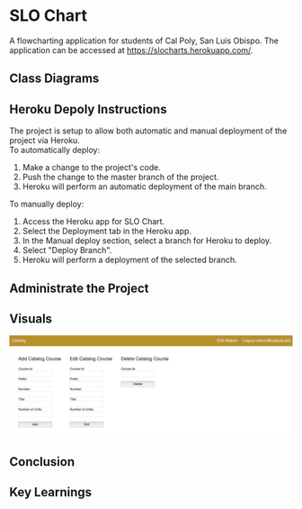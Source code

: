 # SLO Chart

A flowcharting application for students of Cal Poly, San Luis Obispo. The application can be accessed at https://slocharts.herokuapp.com/.

## Class Diagrams  

## Heroku Depoly Instructions
The project is setup to allow both automatic and manual deployment of the project via Heroku.  
To automatically deploy:  
1. Make a change to the project's code.
2. Push the change to the master branch of the project.
3. Heroku will perform an automatic deployment of the main branch.
  
To manually deploy:  
1. Access the Heroku app for SLO Chart.
2. Select the Deployment tab in the Heroku app.
3. In the Manual deploy section, select a branch for Heroku to deploy.
4. Select "Deploy Branch".
5. Heroku will perform a deployment of the selected branch.

## Administrate the Project

## Visuals
<img src="images/Administrator Course Edit.png" alt="hi" class="inline"/>

## Conclusion

## Key Learnings
